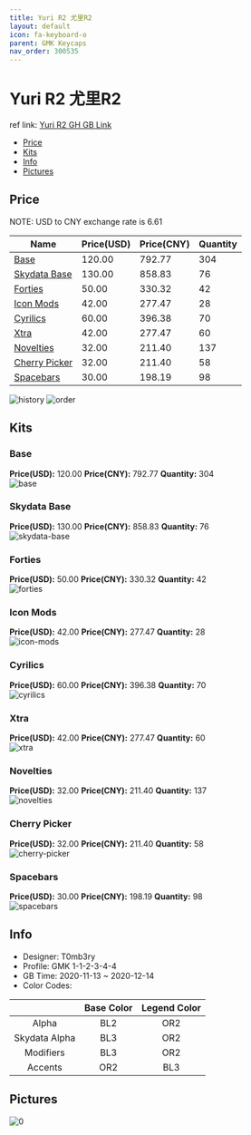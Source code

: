 ```yaml
---
title: Yuri R2 尤里R2
layout: default
icon: fa-keyboard-o
parent: GMK Keycaps
nav_order: 300535
---
```


# Yuri R2 尤里R2

ref link: [Yuri R2 GH GB Link](https://geekhack.org/index.php?topic=109580.msg2979554)

* [Price](#price)
* [Kits](#kits)
* [Info](#info)
* [Pictures](#pictures)

## Price

NOTE: USD to CNY exchange rate is 6.61

| Name          | Price(USD)   |  Price(CNY) | Quantity |
| ------------- | ------------ |  ---------- | -------- |
|[Base](#base)|120.00|792.77|304|
|[Skydata Base](#skydata-base)|130.00|858.83|76|
|[Forties](#forties)|50.00|330.32|42|
|[Icon Mods](#icon-mods)|42.00|277.47|28|
|[Cyrilics](#cyrilics)|60.00|396.38|70|
|[Xtra](#xtra)|42.00|277.47|60|
|[Novelties](#novelties)|32.00|211.40|137|
|[Cherry Picker](#cherry-picker)|32.00|211.40|58|
|[Spacebars](#spacebars)|30.00|198.19|98|

<img src="{{ 'assets/images/gmk-keycaps/Yuri-R2/history.png' | relative_url }}" alt="history" class="image featured">
<img src="{{ 'assets/images/gmk-keycaps/Yuri-R2/order.png' | relative_url }}" alt="order" class="image featured">

## Kits
### Base  
**Price(USD):** 120.00	**Price(CNY):** 792.77	**Quantity:** 304  
<img src="{{ 'assets/images/gmk-keycaps/Yuri-R2/kits_pics/base.png' | relative_url }}" alt="base" class="image featured">

### Skydata Base  
**Price(USD):** 130.00	**Price(CNY):** 858.83	**Quantity:** 76  
<img src="{{ 'assets/images/gmk-keycaps/Yuri-R2/kits_pics/skydata-base.png' | relative_url }}" alt="skydata-base" class="image featured">

### Forties  
**Price(USD):** 50.00	**Price(CNY):** 330.32	**Quantity:** 42  
<img src="{{ 'assets/images/gmk-keycaps/Yuri-R2/kits_pics/forties.png' | relative_url }}" alt="forties" class="image featured">

### Icon Mods  
**Price(USD):** 42.00	**Price(CNY):** 277.47	**Quantity:** 28  
<img src="{{ 'assets/images/gmk-keycaps/Yuri-R2/kits_pics/icon-mods.png' | relative_url }}" alt="icon-mods" class="image featured">

### Cyrilics  
**Price(USD):** 60.00	**Price(CNY):** 396.38	**Quantity:** 70  
<img src="{{ 'assets/images/gmk-keycaps/Yuri-R2/kits_pics/cyrilics.png' | relative_url }}" alt="cyrilics" class="image featured">

### Xtra  
**Price(USD):** 42.00	**Price(CNY):** 277.47	**Quantity:** 60  
<img src="{{ 'assets/images/gmk-keycaps/Yuri-R2/kits_pics/xtra.png' | relative_url }}" alt="xtra" class="image featured">

### Novelties  
**Price(USD):** 32.00	**Price(CNY):** 211.40	**Quantity:** 137  
<img src="{{ 'assets/images/gmk-keycaps/Yuri-R2/kits_pics/novelties.png' | relative_url }}" alt="novelties" class="image featured">

### Cherry Picker  
**Price(USD):** 32.00	**Price(CNY):** 211.40	**Quantity:** 58  
<img src="{{ 'assets/images/gmk-keycaps/Yuri-R2/kits_pics/cherry-picker.png' | relative_url }}" alt="cherry-picker" class="image featured">

### Spacebars  
**Price(USD):** 30.00	**Price(CNY):** 198.19	**Quantity:** 98  
<img src="{{ 'assets/images/gmk-keycaps/Yuri-R2/kits_pics/spacebars.png' | relative_url }}" alt="spacebars" class="image featured">

## Info
* Designer: T0mb3ry  
* Profile: GMK 1-1-2-3-4-4  
* GB Time: 2020-11-13 ~ 2020-12-14  
* Color Codes:  

| |Base Color     | Legend Color
| :-------------: | :-------------: | :------------:
|Alpha|BL2|OR2
|Skydata Alpha|BL3|OR2
|Modifiers|BL3|OR2
|Accents|OR2|BL3


## Pictures  
<img src="{{ 'assets/images/gmk-keycaps/Yuri-R2/rendering_pics/0.jpg' | relative_url }}" alt="0" class="image featured">
